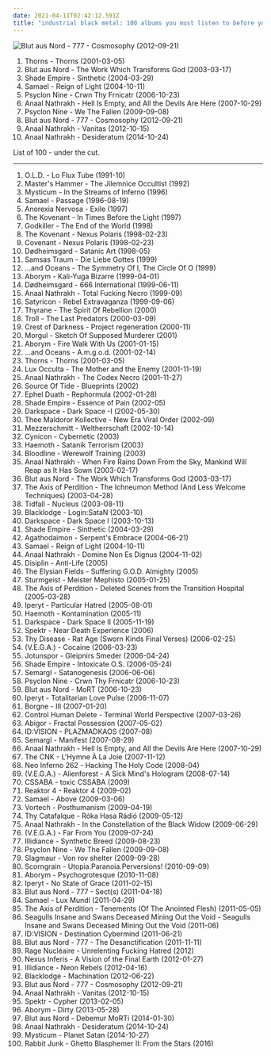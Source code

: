 ```yaml
---
date: 2021-04-11T02:42:12.591Z
title: "industrial black metal: 100 albums you must listen to before you die"
---
```

![Blut aus Nord - 777 - Cosmosophy (2012-09-21)](http://coverartarchive.org/release/168700e3-0160-4793-b123-7abd8aafd86c/2220297744-500.jpg "Blut aus Nord - 777 - Cosmosophy (2012-09-21)")
<ol class="albums">
<li data-cover="http://coverartarchive.org/release/8b3310df-e9ca-4ce9-ab5a-2090d7ba2aaf/19879101265-500.jpg" data-tags="black metal" role="button">Thorns - Thorns (2001-03-05)</li>
<li data-cover="http://coverartarchive.org/release/3d4fc85f-fd33-34f5-9974-c58599edb290/1969312537-500.jpg" data-tags="black metal, atmospheric black metal" role="button">Blut aus Nord - The Work Which Transforms God (2003-03-17)</li>
<li data-cover="http://coverartarchive.org/release/4779ea3b-900d-428d-8ea7-b43e5e60b9f6/6761564051-500.jpg" data-tags="symphonic black metal, melodic black metal" role="button">Shade Empire - Sinthetic (2004-03-29)</li>
<li data-cover="http://coverartarchive.org/release/bd9ddc75-db23-4d46-b748-a39e5d4c5a19/26723378277-500.jpg" data-tags="industrial metal" role="button">Samael - Reign of Light (2004-10-11)</li>
<li data-cover="http://coverartarchive.org/release/cbad8c1c-500c-3a8e-83ff-7a67e54db5c3/8482057958-500.jpg" data-tags="industrial, dark electro, ebm" role="button">Psyclon Nine - Crwn Thy Frnicatr (2006-10-23)</li>
<li data-cover="http://coverartarchive.org/release/cc1d260b-f3be-3a62-9890-9b90bea13fd0/12012291508-500.jpg" data-tags="grindcore, black metal" role="button">Anaal Nathrakh - Hell Is Empty, and All the Devils Are Here (2007-10-29)</li>
<li data-cover="http://coverartarchive.org/release/a3635d5d-9eeb-4bb6-bf9f-6680fc5979d5/9063650747-500.jpg" data-tags="industrial" role="button">Psyclon Nine - We The Fallen (2009-09-08)</li>
<li data-cover="http://coverartarchive.org/release/168700e3-0160-4793-b123-7abd8aafd86c/2220297744-500.jpg" data-tags="atmospheric black metal, post-black metal" role="button">Blut aus Nord - 777 - Cosmosophy (2012-09-21)</li>
<li data-cover="http://coverartarchive.org/release/de61d838-256e-4002-9daf-05252458a319/2311435310-500.jpg" data-tags="black metal, grindcore" role="button">Anaal Nathrakh - Vanitas (2012-10-15)</li>
<li data-cover="http://coverartarchive.org/release/39b14176-29c0-4f6d-b876-abf43cecbce3/8663953259-500.jpg" data-tags="black metal, grindcore" role="button">Anaal Nathrakh - Desideratum (2014-10-24)</li>
</ol>
List of 100 - under the cut.
<!-- more -->

_________________

<ol class="albums">
<li data-cover="http://coverartarchive.org/release/161c2cc8-4c0f-472d-87d2-c4f190e09a42/27487905684-500.jpg" data-tags="industrial, experimental industrial metal, industrial metal" role="button">
O.L.D. - Lo Flux Tube (1991-10)
</li>
<li data-cover="https://img.discogs.com/t-hx6lwSN5O7Xxu07WCaG2_oBLE=/fit-in/600x600/filters:strip_icc():format(jpeg):mode_rgb():quality(90)/discogs-images/R-2062863-1261777024.jpeg.jpg" data-tags="black metal" role="button">
Master's Hammer - The Jilemnice Occultist (1992)
</li>
<li data-cover="https://img.discogs.com/dc3EQAJA86oDF6P-KdeLG9XLB3k=/fit-in/600x820/filters:strip_icc():format(jpeg):mode_rgb():quality(90)/discogs-images/R-12391282-1551289137-5256.jpeg.jpg" data-tags="industrial black metal" role="button">
Mysticum - In the Streams of Inferno (1996)
</li>
<li data-cover="https://img.discogs.com/kReXDaBCMekfF1mJxR88HuuRSd4=/fit-in/600x600/filters:strip_icc():format(jpeg):mode_rgb():quality(90)/discogs-images/R-379109-1585691596-2192.jpeg.jpg" data-tags="black metal" role="button">
Samael - Passage (1996-08-19)
</li>
<li data-cover="http://coverartarchive.org/release/c449410e-9d1d-44c5-8617-e6079a91c847/2639299238-500.jpg" data-tags="black metal, industrial metal, symphonic black metal" role="button">
Anorexia Nervosa - Exile (1997)
</li>
<li data-cover="http://coverartarchive.org/release/0ea00f24-b806-4d65-85dd-f85fe898bdf0/14078147660-500.jpg" data-tags="symphonic black metal" role="button">
The Kovenant - In Times Before the Light (1997)
</li>
<li data-cover="https://img.discogs.com/N9cAKr5uCn6S2IW8uj32MeJrfWA=/fit-in/600x600/filters:strip_icc():format(jpeg):mode_rgb():quality(90)/discogs-images/R-422629-1337672957-1736.jpeg.jpg" data-tags="black metal, industrial metal, industrial black metal" role="button">
Godkiller - The End of the World (1998)
</li>
<li data-cover="http://coverartarchive.org/release/6b33c05d-62f7-4a42-9e1e-155499ba9534/14113644758-500.jpg" data-tags="black metal, melodic black metal" role="button">
The Kovenant - Nexus Polaris (1998-02-23)
</li>
<li data-cover="https://img.discogs.com/nUR4X-kKuMT9XopvxeYUPD-MsUU=/fit-in/600x600/filters:strip_icc():format(jpeg):mode_rgb():quality(90)/discogs-images/R-11604063-1519264478-2485.jpeg.jpg" data-tags="black metal, symphonic black metal, melodic black metal" role="button">
Covenant - Nexus Polaris (1998-02-23)
</li>
<li data-cover="http://coverartarchive.org/release/418ba92a-bfb1-419e-b212-f680bd8fc0f6/24579275720-500.jpg" data-tags="black metal" role="button">
Dødheimsgard - Satanic Art (1998-05)
</li>
<li data-cover="http://coverartarchive.org/release/8e3f6d0d-ab30-4585-a05e-d7fb0f1bdfa5/17889690021-500.jpg" data-tags="black metal, gothic, gothic metal" role="button">
Samsas Traum - Die Liebe Gottes (1999)
</li>
<li data-cover="https://img.discogs.com/cmdHycMgqWFljdYGn8ia-geDMjY=/fit-in/600x522/filters:strip_icc():format(jpeg):mode_rgb():quality(90)/discogs-images/R-444661-1191717796.jpeg.jpg" data-tags="symphonic black metal" role="button">
...and Oceans - The Symmetry Of I, The Circle Of O (1999)
</li>
<li data-cover="http://coverartarchive.org/release/42da8f5e-9af2-43c3-a98e-f43926188c45/2447993075-500.jpg" data-tags="black metal, industrial black metal" role="button">
Aborym - Kali-Yuga Bizarre (1999-04-01)
</li>
<li data-cover="http://coverartarchive.org/release/253a2aad-18db-4a07-b809-181fdf662482/8152693336-500.jpg" data-tags="black metal" role="button">
Dødheimsgard - 666 International (1999-06-11)
</li>
<li data-cover="http://coverartarchive.org/release/ae633162-211e-4f5e-8474-6803c2c21480/1959804975-500.jpg" data-tags="black metal" role="button">
Anaal Nathrakh - Total Fucking Necro (1999-09)
</li>
<li data-cover="https://via.placeholder.com/450" data-tags="black metal" role="button">
Satyricon - Rebel Extravaganza (1999-09-06)
</li>
<li data-cover="https://img.discogs.com/CwVT9iSu8O8Vv80Oq8DcMtJJog0=/fit-in/600x594/filters:strip_icc():format(jpeg):mode_rgb():quality(90)/discogs-images/R-609653-1229690319.jpeg.jpg" data-tags="industrial black metal" role="button">
Thyrane - The Spirit Of Rebellion (2000)
</li>
<li data-cover="http://coverartarchive.org/release/b74bf88a-9128-4385-b77a-2d1d1cf123b7/7232123346-500.jpg" data-tags="cute, viking metal, girls, girl pop, industrial black metal, troll metal, girlies, girlbands, 80s plastipop" role="button">
Troll - The Last Predators (2000-03-09)
</li>
<li data-cover="http://coverartarchive.org/release/71e728a2-4bd2-44db-8bce-007c3d6d3d01/3045890939-500.jpg" data-tags="black metal, metal, thrash metal, death metal, industrial metal, black death metal, industrial black metal" role="button">
Crest of Darkness - Project regeneration (2000-11)
</li>
<li data-cover="https://img.discogs.com/oDdMrmdYoTd4N8ivudi27yXSLpE=/fit-in/600x605/filters:strip_icc():format(jpeg):mode_rgb():quality(90)/discogs-images/R-2343012-1560775367-3547.jpeg.jpg" data-tags="black metal, symphonic black metal" role="button">
Morgul - Sketch Of Supposed Murderer (2001)
</li>
<li data-cover="https://img.discogs.com/QK1SyL83xC_1muHBfSXgjtnLq0I=/fit-in/600x600/filters:strip_icc():format(jpeg):mode_rgb():quality(90)/discogs-images/R-9848383-1487325747-2879.jpeg.jpg" data-tags="industrial black metal" role="button">
Aborym - Fire Walk With Us (2001-01-15)
</li>
<li data-cover="http://coverartarchive.org/release/19d833ea-54b2-4ac0-822b-37d5a2839999/18639976578-500.jpg" data-tags="industrial black metal, industrial metal" role="button">
...and Oceans - A.m.g.o.d. (2001-02-14)
</li>
<li data-cover="http://coverartarchive.org/release/8b3310df-e9ca-4ce9-ab5a-2090d7ba2aaf/19879101265-500.jpg" data-tags="black metal" role="button">
Thorns - Thorns (2001-03-05)
</li>
<li data-cover="https://img.discogs.com/iHSdQGQX32Su8RYWPPsjvv879w8=/fit-in/600x600/filters:strip_icc():format(jpeg):mode_rgb():quality(90)/discogs-images/R-1726068-1341486243-1569.jpeg.jpg" data-tags="black metal, trip-hop, avantgarde black metal, jazz noir elements" role="button">
Lux Occulta - The Mother and the Enemy (2001-11-19)
</li>
<li data-cover="http://coverartarchive.org/release/e91f2f0b-984d-4494-98bc-f70cecb494d9/2650947088-500.jpg" data-tags="black metal" role="button">
Anaal Nathrakh - The Codex Necro (2001-11-27)
</li>
<li data-cover="http://coverartarchive.org/release/58f1b19c-d307-4dd9-aa8f-5a57ddf4a9b9/7732831696-500.jpg" data-tags="melodic black metal, industrial black metal" role="button">
Source Of Tide - Blueprints (2002)
</li>
<li data-cover="https://img.discogs.com/umBHw9xvPFzZ3CGNx1cX55ZvahQ=/fit-in/600x600/filters:strip_icc():format(jpeg):mode_rgb():quality(90)/discogs-images/R-384127-1338601244-8486.jpeg.jpg" data-tags="black metal, metal, industrial black metal" role="button">
Ephel Duath - Rephormula (2002-01-28)
</li>
<li data-cover="http://coverartarchive.org/release/5358db20-f655-4f24-a565-1c7857dc4a3c/11494763084-500.jpg" data-tags="symphonic black metal" role="button">
Shade Empire - Essence of Pain (2002-05)
</li>
<li data-cover="http://coverartarchive.org/release/2871df6b-50c7-46f6-8593-73baf18beb5e/25315613685-500.jpg" data-tags="atmospheric black metal, ambient black metal" role="button">
Darkspace - Dark Space -I (2002-05-30)
</li>
<li data-cover="https://img.discogs.com/l4OnpSlMnHk5Epkb1aQnkqbcx9M=/fit-in/376x376/filters:strip_icc():format(jpeg):mode_rgb():quality(90)/discogs-images/R-1067792-1189632129.jpeg.jpg" data-tags="industrial black metal" role="button">
Thee Maldoror Kollective - New Era Viral Order (2002-09)
</li>
<li data-cover="https://via.placeholder.com/450" data-tags="industrial black metal" role="button">
Mezzerschmitt - Weltherrschaft (2002-10-14)
</li>
<li data-cover="https://img.discogs.com/B9-4P5iWqnSCQfuRPYsvghnV31A=/fit-in/300x307/filters:strip_icc():format(jpeg):mode_rgb():quality(90)/discogs-images/R-2329689-1285327868.jpeg.jpg" data-tags="black metal" role="button">
Cynicon - Cybernetic (2003)
</li>
<li data-cover="http://coverartarchive.org/release/5f8d31d2-b89b-4e3a-8af8-7db455c9d45e/2411240422-500.jpg" data-tags="black metal, french black metal" role="button">
Haemoth - Satanik Terrorism (2003)
</li>
<li data-cover="http://coverartarchive.org/release/49eca3c1-949f-4c67-80e4-6ed4d8225682/6762700185-500.jpg" data-tags="black metal" role="button">
Bloodline - Werewolf Training (2003)
</li>
<li data-cover="http://coverartarchive.org/release/76fd93ad-5769-4e5c-a5c4-27e06da14772/2650821316-500.jpg" data-tags="black metal, grindcore" role="button">
Anaal Nathrakh - When Fire Rains Down From the Sky, Mankind Will Reap as It Has Sown (2003-02-17)
</li>
<li data-cover="http://coverartarchive.org/release/3d4fc85f-fd33-34f5-9974-c58599edb290/1969312537-500.jpg" data-tags="black metal, atmospheric black metal" role="button">
Blut aus Nord - The Work Which Transforms God (2003-03-17)
</li>
<li data-cover="http://coverartarchive.org/release/29936305-c57d-4cbb-8591-78908e08c801/11456493470-500.jpg" data-tags="industrial black metal" role="button">
The Axis of Perdition - The Ichneumon Method (And Less Welcome Techniques) (2003-04-28)
</li>
<li data-cover="http://coverartarchive.org/release/8de10b71-f553-44b5-920c-7ad9dd274d30/24546209285-500.jpg" data-tags="industrial black metal" role="button">
Tidfall - Nucleus (2003-08-11)
</li>
<li data-cover="http://coverartarchive.org/release/9d9b4d9e-b328-4a11-9f89-7891758e4c83/8994964943-500.jpg" data-tags="industrial metal, industrial black metal" role="button">
Blacklodge - Login:SataN (2003-10)
</li>
<li data-cover="http://coverartarchive.org/release/418131d6-7de3-4a4f-b4ab-a9436db2a098/2889098519-500.jpg" data-tags="black metal, atmospheric black metal, ambient black metal" role="button">
Darkspace - Dark Space I (2003-10-13)
</li>
<li data-cover="http://coverartarchive.org/release/4779ea3b-900d-428d-8ea7-b43e5e60b9f6/6761564051-500.jpg" data-tags="symphonic black metal, melodic black metal" role="button">
Shade Empire - Sinthetic (2004-03-29)
</li>
<li data-cover="https://img.discogs.com/Jfxgr94F7EMlocu5I3PWkf9nvdU=/fit-in/600x600/filters:strip_icc():format(jpeg):mode_rgb():quality(90)/discogs-images/R-381334-1155131221.jpeg.jpg" data-tags="black metal, melodic black metal" role="button">
Agathodaimon - Serpent's Embrace (2004-06-21)
</li>
<li data-cover="http://coverartarchive.org/release/bd9ddc75-db23-4d46-b748-a39e5d4c5a19/26723378277-500.jpg" data-tags="industrial metal" role="button">
Samael - Reign of Light (2004-10-11)
</li>
<li data-cover="http://coverartarchive.org/release/bc02fd0e-5ba2-4af4-8942-0284080e940b/2650936291-500.jpg" data-tags="black metal" role="button">
Anaal Nathrakh - Domine Non Es Dignus (2004-11-02)
</li>
<li data-cover="http://coverartarchive.org/release/5a87abf9-7062-48ed-938d-b06471338e6c/14047553697-500.jpg" data-tags="black metal" role="button">
Disiplin - Anti-Life (2005)
</li>
<li data-cover="https://img.discogs.com/WgwZYcVl6JEEPW60eIjhPc3JCJs=/fit-in/600x526/filters:strip_icc():format(jpeg):mode_rgb():quality(90)/discogs-images/R-2126491-1293899724.jpeg.jpg" data-tags="gold oil drugs" role="button">
The Elysian Fields - Suffering G.O.D. Almighty (2005)
</li>
<li data-cover="https://via.placeholder.com/450" data-tags="experimental black metal, industrial black metal, jeas-reinhoer-ok, female backed metal" role="button">
Sturmgeist - Meister Mephisto (2005-01-25)
</li>
<li data-cover="http://coverartarchive.org/release/907f785e-bed9-46ef-a846-24ef4d137296/26470230935-500.jpg" data-tags="industrial black metal" role="button">
The Axis of Perdition - Deleted Scenes from the Transition Hospital (2005-03-28)
</li>
<li data-cover="https://img.discogs.com/JaVgGmFQSvoVeZDg9T_nkrkaZi4=/fit-in/600x538/filters:strip_icc():format(jpeg):mode_rgb():quality(90)/discogs-images/R-773492-1306006646.jpeg.jpg" data-tags="industrial black metal" role="button">
Iperyt - Particular Hatred (2005-08-01)
</li>
<li data-cover="http://coverartarchive.org/release/07b52fd6-bde9-420a-8bf6-d62d988533c4/14554414935-500.jpg" data-tags="black metal, industrial black metal, french black metal, anti-human black metal, unholy black metal" role="button">
Haemoth - Kontamination (2005-11)
</li>
<li data-cover="http://coverartarchive.org/release/e646a9ba-8885-364e-9839-6aa4a275234a/2889067150-500.jpg" data-tags="ambient black metal, atmospheric black metal, black metal, dark ambient" role="button">
Darkspace - Dark Space II (2005-11-19)
</li>
<li data-cover="http://coverartarchive.org/release/9c5cbfa1-198a-376a-a79f-bfd557bc4a41/2411144524-500.jpg" data-tags="black metal" role="button">
Spektr - Near Death Experience (2006)
</li>
<li data-cover="https://img.discogs.com/t1yJl-9BAroU4t8PDvocQM_jqkU=/fit-in/600x598/filters:strip_icc():format(jpeg):mode_rgb():quality(90)/discogs-images/R-3057424-1455321394-8305.jpeg.jpg" data-tags="death metal, industrial death metal" role="button">
Thy Disease - Rat Age (Sworn Kinds Final Verses) (2006-02-25)
</li>
<li data-cover="http://coverartarchive.org/release/90180da6-d93e-43f3-96af-b0241944efdb/13319978179-500.jpg" data-tags="black metal, industrial black metal" role="button">
(V.E.G.A.) - Cocaine (2006-03-23)
</li>
<li data-cover="http://coverartarchive.org/release/9ae5e007-34c4-42bb-a025-928026d31ad0/2692731840-500.jpg" data-tags="black metal, metal" role="button">
Jotunspor - Gleipnirs Smeder (2006-04-24)
</li>
<li data-cover="http://coverartarchive.org/release/409517ec-b4ae-4a57-a976-ce4890d41ae3/6727084735-500.jpg" data-tags="black metal, melodic death metal, melodic black metal, symphonic black-metal" role="button">
Shade Empire - Intoxicate O.S. (2006-05-24)
</li>
<li data-cover="http://coverartarchive.org/release/f87371fa-855a-42ba-99c4-fdfd092a6b52/7048559345-500.jpg" data-tags="black metal" role="button">
Semargl - Satanogenesis (2006-06-06)
</li>
<li data-cover="http://coverartarchive.org/release/cbad8c1c-500c-3a8e-83ff-7a67e54db5c3/8482057958-500.jpg" data-tags="industrial, dark electro, ebm" role="button">
Psyclon Nine - Crwn Thy Frnicatr (2006-10-23)
</li>
<li data-cover="http://coverartarchive.org/release/aaa514a1-c420-4558-9a0d-c20799269c45/5255983221-500.jpg" data-tags="black metal, ambient black metal, dark ambient, atmospheric black metal" role="button">
Blut aus Nord - MoRT (2006-10-23)
</li>
<li data-cover="https://img.discogs.com/om15teooGrJAflwTLEZYwXdHCsM=/fit-in/600x594/filters:strip_icc():format(jpeg):mode_rgb():quality(90)/discogs-images/R-825987-1306013104.jpeg.jpg" data-tags="industrial black metal" role="button">
Iperyt - Totalitarian Love Pulse (2006-11-07)
</li>
<li data-cover="http://coverartarchive.org/release/137d6d11-aa36-4c55-b43e-13b67ca833eb/2674262542-500.jpg" data-tags="dark ambient, industrial black metal" role="button">
Borgne - III (2007-01-20)
</li>
<li data-cover="http://coverartarchive.org/release/859f2d1a-553e-4328-a4bc-9a1f400cbd92/1963988277-500.jpg" data-tags="industrial black metal" role="button">
Control Human Delete - Terminal World Perspective (2007-03-26)
</li>
<li data-cover="http://coverartarchive.org/release/2cbde0c1-4bc5-4370-a6f7-9996506ed4af/21616934420-500.jpg" data-tags="black metal, industrial black metal" role="button">
Abigor - Fractal Possession (2007-05-02)
</li>
<li data-cover="http://coverartarchive.org/release/30bfe981-0397-4b85-8721-355d7894520d/24320804475-500.jpg" data-tags="industrial black metal" role="button">
ID:VISION - PLAZMADKAOS (2007-08)
</li>
<li data-cover="http://coverartarchive.org/release/d7b288ca-3d6f-4c2f-944d-be115fe1c3c0/5216627831-500.jpg" data-tags="black death metal, blackened death metal, melodic black metal, industrial black metal" role="button">
Semargl - Manifest (2007-08-29)
</li>
<li data-cover="http://coverartarchive.org/release/cc1d260b-f3be-3a62-9890-9b90bea13fd0/12012291508-500.jpg" data-tags="grindcore, black metal" role="button">
Anaal Nathrakh - Hell Is Empty, and All the Devils Are Here (2007-10-29)
</li>
<li data-cover="http://coverartarchive.org/release/6792c266-0279-346e-9e6c-075ac4fe84d3/2332942970-500.jpg" data-tags="industrial metal" role="button">
The CNK - L'Hymne À La Joie (2007-11-12)
</li>
<li data-cover="http://coverartarchive.org/release/ebcb5b26-9c01-4b13-8980-85629bfabbe4/6019676499-500.jpg" data-tags="industrial black metal" role="button">
Neo Inferno 262 - Hacking The Holy Code (2008-04)
</li>
<li data-cover="https://via.placeholder.com/450" data-tags="black metal, industrial metal" role="button">
(V.E.G.A.) - Alienforest - A Sick Mind's Hologram (2008-07-14)
</li>
<li data-cover="https://via.placeholder.com/450" data-tags="black metal, metal, industrial, industrial metal, polish, poland, experimental black metal, industrial black metal, polish metal, polish black metal, let the world burn, polish industrial, polish industrial metal" role="button">
CSSABA - toxic CSSABA (2009)
</li>
<li data-cover="http://coverartarchive.org/release/632cd109-55c5-42e9-9b30-894d83521e59/16111613891-500.jpg" data-tags="industrial metal" role="button">
Reaktor 4 - Reaktor 4 (2009-02)
</li>
<li data-cover="https://via.placeholder.com/450" data-tags="black metal" role="button">
Samael - Above (2009-03-06)
</li>
<li data-cover="http://coverartarchive.org/release/0023c2db-9268-4369-ae96-575644e9d530/6701929542-500.jpg" data-tags="cybertech metal" role="button">
Vortech - Posthumanism (2009-04-19)
</li>
<li data-cover="http://coverartarchive.org/release/a2f48af0-f0a6-4368-9a11-4282d0a30dc3/10081496959-500.jpg" data-tags="avant-garde metal, black metal" role="button">
Thy Catafalque - Róka Hasa Rádió (2009-05-12)
</li>
<li data-cover="http://coverartarchive.org/release/b8000d1e-ed5f-4fe8-b5a4-921b133ce0be/2650883035-500.jpg" data-tags="black metal, grindcore" role="button">
Anaal Nathrakh - In the Constellation of the Black Widow (2009-06-29)
</li>
<li data-cover="http://coverartarchive.org/release/41897529-a167-45e1-a69f-cf5a9c0f27d5/9018714490-500.jpg" data-tags="industrial metal" role="button">
(V.E.G.A.) - Far From You (2009-07-24)
</li>
<li data-cover="https://via.placeholder.com/450" data-tags="metal, cyber metal, industrial black metal" role="button">
Illidiance - Synthetic Breed (2009-08-23)
</li>
<li data-cover="http://coverartarchive.org/release/a3635d5d-9eeb-4bb6-bf9f-6680fc5979d5/9063650747-500.jpg" data-tags="industrial" role="button">
Psyclon Nine - We The Fallen (2009-09-08)
</li>
<li data-cover="http://coverartarchive.org/release/ee514ec5-bb77-4704-a314-67f8be8f6f1c/12274788716-500.jpg" data-tags="metal, industrial black metal" role="button">
Slagmaur - Von rov shelter (2009-09-28)
</li>
<li data-cover="http://coverartarchive.org/release/61db96a4-3dd6-4fca-b43b-1f87fe428aed/22074978871-500.jpg" data-tags="industrial metal, industrial death metal, industrial black metal, supreme albums, top 20 of 2010" role="button">
Scorngrain - Utopia.Paranoia.Perversions! (2010-09-09)
</li>
<li data-cover="http://coverartarchive.org/release/13525aaa-3c23-47a2-8d8d-be1f61a716f5/7626249180-500.jpg" data-tags="black metal, metal, progressive metal, industrial metal, avant-garde black metal, industrial black metal" role="button">
Aborym - Psychogrotesque (2010-11-08)
</li>
<li data-cover="https://via.placeholder.com/450" data-tags="industrial black metal" role="button">
Iperyt - No State of Grace (2011-02-15)
</li>
<li data-cover="http://coverartarchive.org/release/bb33f4ad-af8d-4515-b4ba-57241a47333f/3828317945-500.jpg" data-tags="black metal, atmospheric black metal, industrial black metal" role="button">
Blut aus Nord - 777 - Sect(s) (2011-04-18)
</li>
<li data-cover="https://via.placeholder.com/450" data-tags="industrial metal" role="button">
Samael - Lux Mundi (2011-04-29)
</li>
<li data-cover="https://via.placeholder.com/450" data-tags="industrial black metal" role="button">
The Axis of Perdition - Tenements (Of The Anointed Flesh) (2011-05-05)
</li>
<li data-cover="http://coverartarchive.org/release/22845a08-582f-499f-a3c2-3106688e5cbd/21505204915-500.jpg" data-tags="black metal, post-black metal" role="button">
Seagulls Insane and Swans Deceased Mining Out the Void - Seagulls Insane and Swans Deceased Mining Out the Void (2011-06)
</li>
<li data-cover="http://coverartarchive.org/release/8642a1bd-6f11-47ac-b9c4-84f29a18aa40/5602717092-500.jpg" data-tags="metalcore, metal" role="button">
ID:VISION - Destination Cybermind (2011-06-21)
</li>
<li data-cover="http://coverartarchive.org/release/4296058d-8e55-4ec2-ac43-1216b05c93e8/1969287251-500.jpg" data-tags="black metal, industrial metal" role="button">
Blut aus Nord - 777 - The Desanctification (2011-11-11)
</li>
<li data-cover="https://via.placeholder.com/450" data-tags="industrial black metal" role="button">
Rage Nucléaire - Unrelenting Fucking Hatred (2012)
</li>
<li data-cover="https://img.discogs.com/c2_LvkYeVSVKC5NPPdM5rX5-qzI=/fit-in/600x600/filters:strip_icc():format(jpeg):mode_rgb():quality(90)/discogs-images/R-4935693-1468734894-6450.jpeg.jpg" data-tags="blackened death metal" role="button">
Nexus Inferis - A Vision of the Final Earth (2012-01-27)
</li>
<li data-cover="https://via.placeholder.com/450" data-tags="cyber metal" role="button">
Illidiance - Neon Rebels (2012-04-16)
</li>
<li data-cover="http://coverartarchive.org/release/ca213a50-330c-4cfc-ad57-cb820a7a8804/2415150099-500.jpg" data-tags="black metal, metal, industrial, industrial metal, industrial black metal" role="button">
Blacklodge - Machination (2012-06-22)
</li>
<li data-cover="http://coverartarchive.org/release/168700e3-0160-4793-b123-7abd8aafd86c/2220297744-500.jpg" data-tags="atmospheric black metal, post-black metal" role="button">
Blut aus Nord - 777 - Cosmosophy (2012-09-21)
</li>
<li data-cover="http://coverartarchive.org/release/de61d838-256e-4002-9daf-05252458a319/2311435310-500.jpg" data-tags="black metal, grindcore" role="button">
Anaal Nathrakh - Vanitas (2012-10-15)
</li>
<li data-cover="http://coverartarchive.org/release/3d136d6e-10cb-47c5-a6cb-05e7386179df/20256388278-500.jpg" data-tags="black metal, industrial black metal" role="button">
Spektr - Cypher (2013-02-05)
</li>
<li data-cover="http://coverartarchive.org/release/ae4b565b-cb05-4d26-9766-01b20de30808/7626305264-500.jpg" data-tags="black metal, metal, industrial metal, industrial black metal" role="button">
Aborym - Dirty (2013-05-28)
</li>
<li data-cover="http://coverartarchive.org/release/3410329e-fdd2-4247-be9d-0fe929016da0/6408803167-500.jpg" data-tags="black metal" role="button">
Blut aus Nord - Debemur MoRTi (2014-01-30)
</li>
<li data-cover="http://coverartarchive.org/release/39b14176-29c0-4f6d-b876-abf43cecbce3/8663953259-500.jpg" data-tags="black metal, grindcore" role="button">
Anaal Nathrakh - Desideratum (2014-10-24)
</li>
<li data-cover="http://coverartarchive.org/release/ab679542-8905-498c-8bbe-a1bb27b2568b/8388344920-500.jpg" data-tags="industrial black metal" role="button">
Mysticum - Planet Satan (2014-10-27)
</li>
<li data-cover="https://via.placeholder.com/450" data-tags="digital hardcore, industrial death metal, cybergrind, industrial black metal, death grind, industrial nu-metal, depressive digital hardcore, blackned digital hardcore" role="button">
Rabbit Junk - Ghetto Blasphemer II: From the Stars (2016)
</li>
</ol>